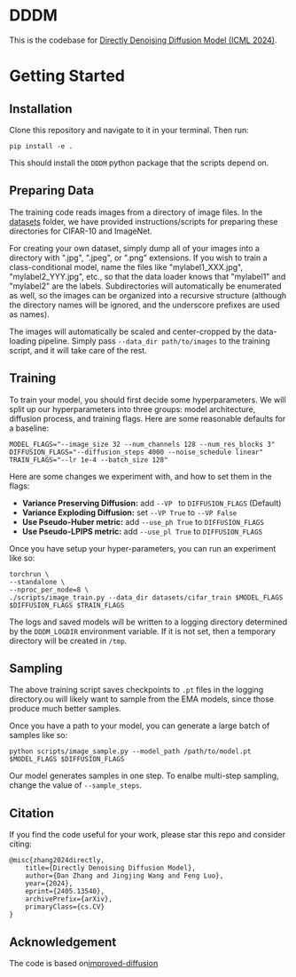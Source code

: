 # DDDM

This is the codebase for [Directly Denoising Diffusion Model (ICML 2024)](https://arxiv.org/abs/2405.13540).

# Getting Started


## Installation

Clone this repository and navigate to it in your terminal. Then run:

```
pip install -e .
```

This should install the `DDDM` python package that the scripts depend on.

## Preparing Data

The training code reads images from a directory of image files. In the [datasets](datasets) folder, we have provided instructions/scripts for preparing these directories for CIFAR-10 and ImageNet.

For creating your own dataset, simply dump all of your images into a directory with ".jpg", ".jpeg", or ".png" extensions. If you wish to train a class-conditional model, name the files like "mylabel1_XXX.jpg", "mylabel2_YYY.jpg", etc., so that the data loader knows that "mylabel1" and "mylabel2" are the labels. Subdirectories will automatically be enumerated as well, so the images can be organized into a recursive structure (although the directory names will be ignored, and the underscore prefixes are used as names).

The images will automatically be scaled and center-cropped by the data-loading pipeline. Simply pass `--data_dir path/to/images` to the training script, and it will take care of the rest.

## Training

To train your model, you should first decide some hyperparameters. We will split up our hyperparameters into three groups: model architecture, diffusion process, and training flags. Here are some reasonable defaults for a baseline:

```
MODEL_FLAGS="--image_size 32 --num_channels 128 --num_res_blocks 3"
DIFFUSION_FLAGS="--diffusion_steps 4000 --noise_schedule linear"
TRAIN_FLAGS="--lr 1e-4 --batch_size 128"
```

Here are some changes we experiment with, and how to set them in the flags:

 * **Variance Preserving Diffusion:** add `--VP ` to `DIFFUSION_FLAGS` (Default)
 * **Variance Exploding Diffusion:** set `--VP True` to `--VP False`
 * **Use Pseudo-Huber metric:** add `--use_ph True` to `DIFFUSION_FLAGS`
 * **Use Pseudo-LPIPS metric:** add `--use_pl True` to `DIFFUSION_FLAGS`

Once you have setup your hyper-parameters, you can run an experiment like so:

```
torchrun \
--standalone \
--nproc_per_node=8 \
./scripts/image_train.py --data_dir datasets/cifar_train $MODEL_FLAGS $DIFFUSION_FLAGS $TRAIN_FLAGS

```


The logs and saved models will be written to a logging directory determined by the `DDDM_LOGDIR` environment variable. If it is not set, then a temporary directory will be created in `/tmp`.

## Sampling

The above training script saves checkpoints to `.pt` files in the logging directory.ou will likely want to sample from the EMA models, since those produce much better samples.

Once you have a path to your model, you can generate a large batch of samples like so:

```
python scripts/image_sample.py --model_path /path/to/model.pt $MODEL_FLAGS $DIFFUSION_FLAGS
```

Our model generates samples in one step. To enalbe multi-step sampling, change the value of `--sample_steps`.


## **Citation**
If you find the code useful for your work, please star this repo and consider citing:
```
@misc{zhang2024directly,
    title={Directly Denoising Diffusion Model},
    author={Dan Zhang and Jingjing Wang and Feng Luo},
    year={2024},
    eprint={2405.13540},
    archivePrefix={arXiv},
    primaryClass={cs.CV}
}

```


## **Acknowledgement**
The code is based on[improved-diffusion](https://github.com/openai/improved-diffusion)